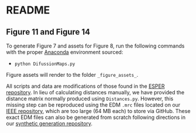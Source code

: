 # README
## Figure 11 and Figure 14

To generate Figure 7 and assets for Figure 8, run the following commands with the proper [Anaconda](https://docs.anaconda.com/anaconda/install) environment sourced:

- `python DifussionMaps.py`

Figure assets will render to the folder `_figure_assets_`.

All scripts and data are modifications of those found in the [ESPER repository](https://github.com/evanseitz/ManifoldEM_ESPER). In lieu of calculating distances manually, we have provided the distance matrix normally produced using `Distances.py`. However, this missing step can be reproduced using the EDM `.mrc` files located on our [IEEE repository](https://ieee-dataport.org/documents/manifoldem-esper-data-and-code-repository), which are too large (64 MB each) to store via GitHub. These exact EDM files can also be generated from scratch following directions in our [synthetic generation repository](https://github.com/evanseitz/cryoEM_synthetic_generation).